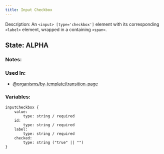 ```yaml
---
title: Input Checkbox
---
```

Description: An `<input> [type='checkbox']`  element with its corresponding `<label>` element,  wrapped in a containing `<span>`.

## State: ALPHA

### Notes:

### Used In:
- [@organisms/by-template/transition-page](/?p=organisms-transition-page)

### Variables:
~~~
inputCheckbox {
    value:
        type: string / required
    id: 
        type: string / required
    label:
        type: string / required
    checked:
        type: string ("true" || "")
}
~~~
